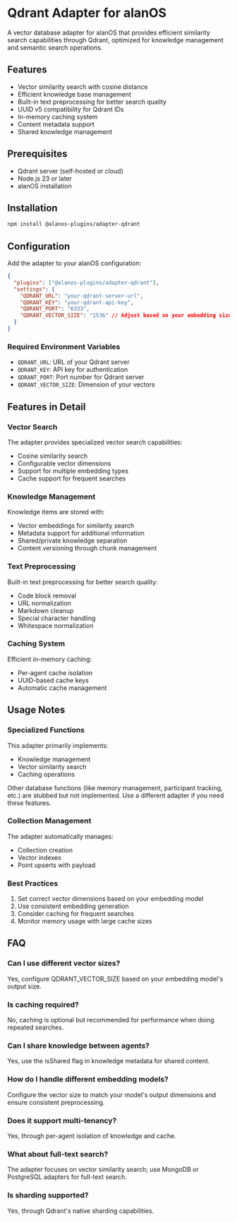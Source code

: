 # Qdrant Adapter for alanOS

A vector database adapter for alanOS that provides efficient similarity search capabilities through Qdrant, optimized for knowledge management and semantic search operations.

## Features

- Vector similarity search with cosine distance
- Efficient knowledge base management
- Built-in text preprocessing for better search quality
- UUID v5 compatibility for Qdrant IDs
- In-memory caching system
- Content metadata support
- Shared knowledge management

## Prerequisites

- Qdrant server (self-hosted or cloud)
- Node.js 23 or later
- alanOS installation

## Installation

```bash
npm install @alanos-plugins/adapter-qdrant
```

## Configuration

Add the adapter to your alanOS configuration:

```json
{
  "plugins": ["@alanos-plugins/adapter-qdrant"],
  "settings": {
    "QDRANT_URL": "your-qdrant-server-url",
    "QDRANT_KEY": "your-qdrant-api-key",
    "QDRANT_PORT": "6333",
    "QDRANT_VECTOR_SIZE": "1536" // Adjust based on your embedding size
  }
}
```

### Required Environment Variables

- `QDRANT_URL`: URL of your Qdrant server
- `QDRANT_KEY`: API key for authentication
- `QDRANT_PORT`: Port number for Qdrant server
- `QDRANT_VECTOR_SIZE`: Dimension of your vectors

## Features in Detail

### Vector Search

The adapter provides specialized vector search capabilities:

- Cosine similarity search
- Configurable vector dimensions
- Support for multiple embedding types
- Cache support for frequent searches

### Knowledge Management

Knowledge items are stored with:

- Vector embeddings for similarity search
- Metadata support for additional information
- Shared/private knowledge separation
- Content versioning through chunk management

### Text Preprocessing

Built-in text preprocessing for better search quality:

- Code block removal
- URL normalization
- Markdown cleanup
- Special character handling
- Whitespace normalization

### Caching System

Efficient in-memory caching:

- Per-agent cache isolation
- UUID-based cache keys
- Automatic cache management

## Usage Notes

### Specialized Functions

This adapter primarily implements:

- Knowledge management
- Vector similarity search
- Caching operations

Other database functions (like memory management, participant tracking, etc.) are stubbed but not implemented. Use a different adapter if you need these features.

### Collection Management

The adapter automatically manages:

- Collection creation
- Vector indexes
- Point upserts with payload

### Best Practices

1. Set correct vector dimensions based on your embedding model
2. Use consistent embedding generation
3. Consider caching for frequent searches
4. Monitor memory usage with large cache sizes

## FAQ

### Can I use different vector sizes?

Yes, configure QDRANT_VECTOR_SIZE based on your embedding model's output size.

### Is caching required?

No, caching is optional but recommended for performance when doing repeated searches.

### Can I share knowledge between agents?

Yes, use the isShared flag in knowledge metadata for shared content.

### How do I handle different embedding models?

Configure the vector size to match your model's output dimensions and ensure consistent preprocessing.

### Does it support multi-tenancy?

Yes, through per-agent isolation of knowledge and cache.

### What about full-text search?

The adapter focuses on vector similarity search; use MongoDB or PostgreSQL adapters for full-text search.

### Is sharding supported?

Yes, through Qdrant's native sharding capabilities.
